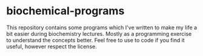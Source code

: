 # biochemical-programs
This repository contains some programs which I've written to make my life a bit easier during biochemistry lectures. Mostly as a programming exercise to understand the concepts better. Feel free to use to code if you find it useful, however respect the license.
